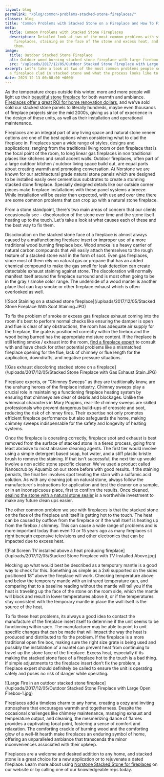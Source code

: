 ```yaml
---
layout: blog
permalink: "/blog/common-problems-stacked-stone-fireplaces/"
classes: blog
title: 'Common Problems with Stacked Stone on a Fireplace and How To Fix Them '
meta:
  title: Common Problems with Stacked Stone Fireplaces
  description: Detailed look at two of the most common problems with stacked stone
    fireplaces, staining on the face of the stone and excess heat, and how to fix
    them.
image:
  title: Outdoor Stacked Stone Fireplace
  alt: Outdoor wood burning stacked stone fireplace with large firebox
  src: "/uploads/2017/12/05/Outdoor Stacked Stone Fireplace with Large Open Firebox.jpg"
excerpt: Let's take a look at two of the most common problems people see when using
  a fireplace clad in stacked stone and what the process looks like to fix these issues.
date: 2023-12-13 00:00:00 +0000
---
```

As the temperature drops outside this winter, more and more people will light up their [beautiful stone fireplace](https://www.norstoneusa.com/gallery/application/fireplace/) for both warmth and ambiance.  [Fireplaces offer a great ROI for home renovation dollars](https://www.norstoneusa.com/blog/fireplace-renovations-small-budget-project-with-big-return-on-investment/), and we've sold sold our stacked stone panels to literally hundreds, maybe even thousands of fireplace projects since the mid 2000s, giving us a lot of experience in the design of these units, as well as their installation and operational maintenance.  

Fireplaces are an integral part of any living space and natural stone veneer options are one of the best options when considering what to clad the fireplace in.  Fireplaces span a wide range of styles, designs and applications, ranging from the traditional living room or den fireplace that is the focal point of the room, to long linear gas fireplaces in non traditional places like kitchens and small accent walls.  Outdoor fireplaces, often part of a large outdoor kitchen / outdoor living space build out, are equal parts about creating warmth and promoting conversation.  At Norstone we are known for our architectural grade natural stone panels which are designed to be installed easily over cementious substrates to create a stunning stacked stone fireplace.  Specially designed details like our outside corner pieces make fireplace installations with these panel systems a breeze.  While installation will be easier than expected, with use and over time there are some common problems that can crop up with a natural stone fireplace.

From a stone standpoint, there's two main areas of concern that our clients occasionally see – discoloration of the stone over time and the stone itself heating up to the touch.  Let's take a look at what causes each of these and the best way to fix them.

Discoloration on the stacked stone face of a fireplace is almost always caused by a malfunctioning fireplace insert or improper use of a more traditional wood burning fireplace box.  Wood smoke is a heavy carrier of natural carbon compounds that will easily attach themselves to the rough texture of a stacked stone wall in the form of soot.  Even gas fireplaces, since most of them rely on natural gas or propane that has an added chemical compound to make the gas smell for leak detection can create detectable exhaust staining against stone. The discoloration will normally manifest itself around the fireplace surround and is most often going to be in the gray / smoke color range.  The underside of a wood mantel is another place that can trap smoke or other fireplace exhaust which is often overlooked as well.

![Soot Staining on a stacked stone fireplace](/uploads/2017/12/05/Stacked Stone Fireplace With Soot Staining.JPG)

To fix the problem of smoke or excess gas fireplace exhaust coming into the room it's best to perform normal checks like ensuring the damper is open and flue is clear of any obstructions, the room has adequate air supply for the fireplace, the grate is positioned correctly within the firebox and the wood being burned has the appropriate moisture content.  If the fireplace is still letting smoke / exhaust into the room, [find a fireplace expert](https://www.norstoneusa.com/blog/how-to-find-a-contractor-on-houzz/) to consult with and have check for other potential problems like a mismatched fireplace opening for the flue, lack of chimney or flue length for the application, downdrafts, and negative pressure situations.

![Gas exhaust discoloring stacked stone on a fireplace](/uploads/2017/12/05/Stacked Stone Fireplace with Gas Exhaust Stain.JPG)

Fireplace experts, or “Chimney Sweeps” as they are traditionally know, are the unshung heroes of the fireplace industry.  Chimney sweeps play a crucial role in maintaining a functioning fireplace heating system by ensuring that chimneys are clear of debris and blockages. Unlike the whimsical characters in Mary Poppins, real-life chimney sweeps are skilled professionals who prevent dangerous build-ups of creosote and soot, reducing the risk of chimney fires. Their expertise not only promotes efficient fireplace performance but also safeguards the home, making chimney sweeps indispensable for the safety and longevity of heating systems.

Once the fireplace is operating correctly, fireplace soot and exhaust is best removed from the surface of stacked stone in a tiered process, going from least abrasive to most abrasive cleaning agents.  The first tier would involve using a simple detergent based soap, hot water, and a stiff plastic bristle brush to remove the staining.  If that isn't successful, the next tier up would involve a non acidic stone specific cleaner.  We've used a product called Nanoscrub by Aquamix on our stone before with good results.  If the staining persists, the final tier involves spot treating the stain with a sulfamic acid solution.  As with any cleaning job on natural stone, always follow the manufacturer's instructions for application and test the cleaner on a sample, or in an inconspicuous place, first to confirm the results.  Once cleaned, [sealing the stone with a natural stone sealer](https://www.norstoneusa.com/blog/sealing-natural-stone-veneer/) is a worthwhile investment to make any future clean ups easier.

The other common problem we see with fireplaces is that the stacked stone on the face of the fireplace unit itself is getting hot to the touch.  The heat can be caused by outflow from the fireplace or if the wall itself is heating up from the firebox / chimney.  This can cause a wide range of problems and is more important today than even 10 or 15 years ago as many fireplaces sit right beneath expensive televisions and other electronics that can be impacted due to excess heat.

![Flat Screen TV installed above a heat producing fireplace](/uploads/2017/12/05/Stacked Stone Fireplace with TV Installed Above.jpg)

Mocking up what would best be described as a temporary mantle is a good way to check for this.  Something as simple as a 2x6 supported on the sides positioned 18” above the fireplace will work.  Checking temperature above and below the temporary mantle with an infrared temperature gun, and comparing that to a baseline reading without the mantle will tell you if the heat is traveling up the face of the stone on the room side, which the mantle will block and result in lower temperatures above it, or if the temperatures stay consistent with the temporary mantle in place the wall itself is the source of the heat.

To fix these heat problems, its always a good idea to contact the manufacture of the fireplace insert itself to determine if the unit seems to be functioning within spec.  The manufacturer may be able to point to unit specific changes that can be made that will impact the way the heat is produced and distributed to fix the problem.  If the fireplace is a more traditional open fire box, making sure the right size grate is being used and possibly the installation of a mantel can prevent heat from continuing to travel up the stone face of the fireplace.  Excess heat, especially if its making the stacked stone face of a fireplace hot to the touch is a bad thing.  If simple adjustments to the fireplace insert don't fix the problem, a fireplace expert should definitely be called to ensure the unit is operating safely and poses no risk of danger while operating.

![Large Fire in an outdoor stacked stone fireplace](/uploads/2017/12/05/Outdoor Stacked Stone Fireplace with Large Open Firebox-1.jpg)

Fireplaces add a timeless charm to any home, creating a cozy and inviting atmosphere that encourages warmth and togetherness. Despite the occasional challenges like chimney maintenance, managing exhaust and temperature output, and cleaning, the mesmerizing dance of flames provides a captivating focal point, fostering a sense of comfort and relaxation. The comforting crackle of burning wood and the comforting glow of a well-lit hearth make fireplaces an enduring symbol of home, offering an unparalleled ambiance that transcends the minor inconveniences associated with their upkeep. 

Fireplaces are a welcome and desired addition to any home, and stacked stone is a great choice for a new application or to rejuvenate a dated fireplace.  Learn more about using [Norstone Stacked Stone for fireplaces](https://www.norstoneusa.com/gallery/application/fireplace/) on our website or by calling one of our knowledgeable reps today.
